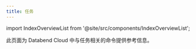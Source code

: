 ```yaml
---
title: 任务
---
```

import IndexOverviewList from '@site/src/components/IndexOverviewList';

此页面为 Databend Cloud 中与任务相关的命令提供参考信息。

<IndexOverviewList />